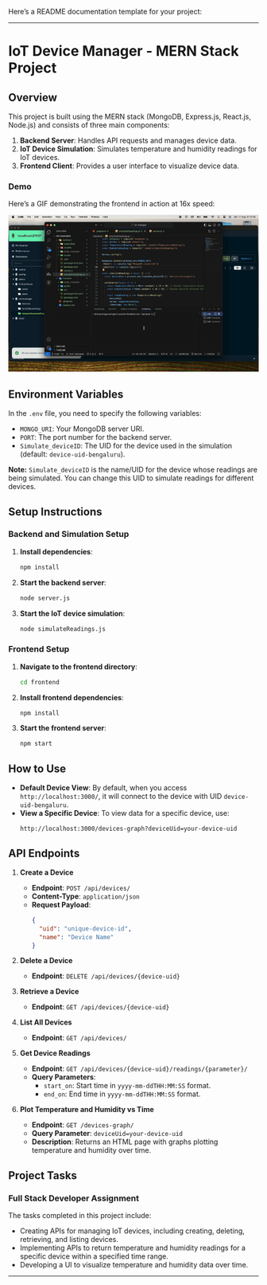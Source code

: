 Here’s a README documentation template for your project:

---

# IoT Device Manager - MERN Stack Project

## Overview

This project is built using the MERN stack (MongoDB, Express.js, React.js, Node.js) and consists of three main components:
1. **Backend Server**: Handles API requests and manages device data.
2. **IoT Device Simulation**: Simulates temperature and humidity readings for IoT devices.
3. **Frontend Client**: Provides a user interface to visualize device data.

### Demo

Here’s a GIF demonstrating the frontend in action at 16x speed:

![Frontend Demo](./frontend/public/frontend.gif)

## Environment Variables

In the `.env` file, you need to specify the following variables:
- `MONGO_URI`: Your MongoDB server URI.
- `PORT`: The port number for the backend server.
- `Simulate_deviceID`: The UID for the device used in the simulation (default: `device-uid-bengaluru`).

**Note:** `Simulate_deviceID` is the name/UID for the device whose readings are being simulated. You can change this UID to simulate readings for different devices.

## Setup Instructions

### Backend and Simulation Setup

1. **Install dependencies**:
    ```bash
    npm install
    ```

2. **Start the backend server**:
    ```bash
    node server.js
    ```

3. **Start the IoT device simulation**:
    ```bash
    node simulateReadings.js
    ```

### Frontend Setup

1. **Navigate to the frontend directory**:
    ```bash
    cd frontend
    ```

2. **Install frontend dependencies**:
    ```bash
    npm install
    ```

3. **Start the frontend server**:
    ```bash
    npm start
    ```

## How to Use

- **Default Device View**: By default, when you access `http://localhost:3000/`, it will connect to the device with UID `device-uid-bengaluru`.
- **View a Specific Device**: To view data for a specific device, use:
    ```
    http://localhost:3000/devices-graph?deviceUid=your-device-uid
    ```

## API Endpoints

1. **Create a Device**  
    - **Endpoint**: `POST /api/devices/`
    - **Content-Type**: `application/json`
    - **Request Payload**:
      ```json
      {
        "uid": "unique-device-id",
        "name": "Device Name"
      }
      ```

2. **Delete a Device**  
    - **Endpoint**: `DELETE /api/devices/{device-uid}`

3. **Retrieve a Device**  
    - **Endpoint**: `GET /api/devices/{device-uid}`

4. **List All Devices**  
    - **Endpoint**: `GET /api/devices/`

5. **Get Device Readings**  
    - **Endpoint**: `GET /api/devices/{device-uid}/readings/{parameter}/`
    - **Query Parameters**:
      - `start_on`: Start time in `yyyy-mm-ddTHH:MM:SS` format.
      - `end_on`: End time in `yyyy-mm-ddTHH:MM:SS` format.

6. **Plot Temperature and Humidity vs Time**  
    - **Endpoint**: `GET /devices-graph/`
    - **Query Parameter**: `deviceUid=your-device-uid`
    - **Description**: Returns an HTML page with graphs plotting temperature and humidity over time.


## Project Tasks

### Full Stack Developer Assignment

The tasks completed in this project include:
- Creating APIs for managing IoT devices, including creating, deleting, retrieving, and listing devices.
- Implementing APIs to return temperature and humidity readings for a specific device within a specified time range.
- Developing a UI to visualize temperature and humidity data over time.

---
